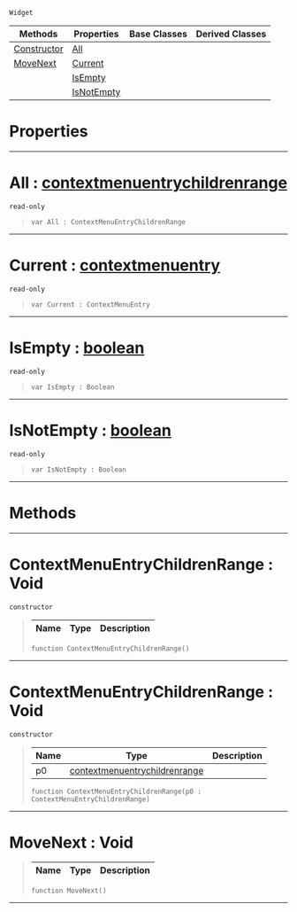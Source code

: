  `Widget`

|Methods|Properties|Base Classes|Derived Classes|
|---|---|---|---|
|[ Constructor](https://github.com/ZilchEngine/ZilchDocs/blob/master/code_reference/class_reference/contextmenuentrychildrenrange.markdown#contextmenuentrychildren)|[ All](https://github.com/ZilchEngine/ZilchDocs/blob/master/code_reference/class_reference/contextmenuentrychildrenrange.markdown#all-zilch-engine-document)| | |
|[ MoveNext](https://github.com/ZilchEngine/ZilchDocs/blob/master/code_reference/class_reference/contextmenuentrychildrenrange.markdown#movenext-void)|[ Current](https://github.com/ZilchEngine/ZilchDocs/blob/master/code_reference/class_reference/contextmenuentrychildrenrange.markdown#current-zilch-engine-docu)| | |
| |[ IsEmpty](https://github.com/ZilchEngine/ZilchDocs/blob/master/code_reference/class_reference/contextmenuentrychildrenrange.markdown#isempty-zilch-engine-docu)| | |
| |[ IsNotEmpty](https://github.com/ZilchEngine/ZilchDocs/blob/master/code_reference/class_reference/contextmenuentrychildrenrange.markdown#isnotempty-zilch-engine-d)| | |


 #  Properties


---  
 #  All : [contextmenuentrychildrenrange](https://github.com/ZilchEngine/ZilchDocs/blob/master/code_reference/class_reference/contextmenuentrychildrenrange.markdown)

 `read-only`

> 
> ``` lang=cpp, name=Nada
> var All : ContextMenuEntryChildrenRange


---  
 #  Current : [contextmenuentry](https://github.com/ZilchEngine/ZilchDocs/blob/master/code_reference/class_reference/contextmenuentry.markdown)

 `read-only`

> 
> ``` lang=cpp, name=Nada
> var Current : ContextMenuEntry


---  
 #  IsEmpty : [boolean](https://github.com/ZilchEngine/ZilchDocs/blob/master/code_reference/nada_base_types/boolean.markdown)

 `read-only`

> 
> ``` lang=cpp, name=Nada
> var IsEmpty : Boolean


---  
 #  IsNotEmpty : [boolean](https://github.com/ZilchEngine/ZilchDocs/blob/master/code_reference/nada_base_types/boolean.markdown)

 `read-only`

> 
> ``` lang=cpp, name=Nada
> var IsNotEmpty : Boolean


---  
 #  Methods


---  
 #  ContextMenuEntryChildrenRange : Void

 `constructor`

> 
> |Name|Type|Description|
> |---|---|---|
> ``` lang=cpp, name=Nada
> function ContextMenuEntryChildrenRange()
> ``` 


---  
 #  ContextMenuEntryChildrenRange : Void

 `constructor`

> 
> |Name|Type|Description|
> |---|---|---|
> |p0|[contextmenuentrychildrenrange](https://github.com/ZilchEngine/ZilchDocs/blob/master/code_reference/class_reference/contextmenuentrychildrenrange.markdown)| |
> ``` lang=cpp, name=Nada
> function ContextMenuEntryChildrenRange(p0 : ContextMenuEntryChildrenRange)
> ``` 


---  
 #  MoveNext : Void

> 
> |Name|Type|Description|
> |---|---|---|
> ``` lang=cpp, name=Nada
> function MoveNext()
> ``` 


---  
 

 